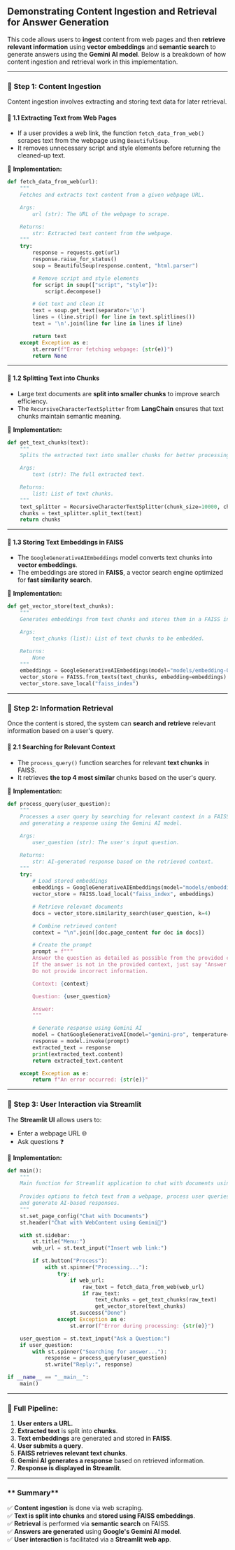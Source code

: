 ## **Demonstrating Content Ingestion and Retrieval for Answer Generation**

This code allows users to **ingest** content from web pages and then **retrieve relevant information** using **vector embeddings** and **semantic search** to generate answers using the **Gemini AI model**. Below is a breakdown of how content ingestion and retrieval work in this implementation.

---

### **📌 Step 1: Content Ingestion**
Content ingestion involves extracting and storing text data for later retrieval.


#### **🔹 1.1 Extracting Text from Web Pages**
- If a user provides a web link, the function `fetch_data_from_web()` scrapes text from the webpage using `BeautifulSoup`.
- It removes unnecessary script and style elements before returning the cleaned-up text.

📌 **Implementation:**
```python
def fetch_data_from_web(url):
    """
    Fetches and extracts text content from a given webpage URL.

    Args:
        url (str): The URL of the webpage to scrape.

    Returns:
        str: Extracted text content from the webpage.
    """
    try:
        response = requests.get(url)
        response.raise_for_status()
        soup = BeautifulSoup(response.content, "html.parser")

        # Remove script and style elements
        for script in soup(["script", "style"]):
            script.decompose()

        # Get text and clean it
        text = soup.get_text(separator='\n')
        lines = (line.strip() for line in text.splitlines())
        text = '\n'.join(line for line in lines if line)

        return text
    except Exception as e:
        st.error(f"Error fetching webpage: {str(e)}")
        return None
```

---

#### **🔹 1.2 Splitting Text into Chunks**
- Large text documents are **split into smaller chunks** to improve search efficiency.
- The `RecursiveCharacterTextSplitter` from **LangChain** ensures that text chunks maintain semantic meaning.

📌 **Implementation:**
```python
def get_text_chunks(text):
    """
    Splits the extracted text into smaller chunks for better processing.

    Args:
        text (str): The full extracted text.

    Returns:
        list: List of text chunks.
    """
    text_splitter = RecursiveCharacterTextSplitter(chunk_size=10000, chunk_overlap=1000)
    chunks = text_splitter.split_text(text)
    return chunks
```

---

#### **🔹 1.3 Storing Text Embeddings in FAISS**
- The `GoogleGenerativeAIEmbeddings` model converts text chunks into **vector embeddings**.
- The embeddings are stored in **FAISS**, a vector search engine optimized for **fast similarity search**.

📌 **Implementation:**
```python
def get_vector_store(text_chunks):
    """
    Generates embeddings from text chunks and stores them in a FAISS index.

    Args:
        text_chunks (list): List of text chunks to be embedded.

    Returns:
        None
    """
    embeddings = GoogleGenerativeAIEmbeddings(model="models/embedding-001")
    vector_store = FAISS.from_texts(text_chunks, embedding=embeddings)
    vector_store.save_local("faiss_index")
```

---

### **📌 Step 2: Information Retrieval**
Once the content is stored, the system can **search and retrieve** relevant information based on a user's query.

#### **🔹 2.1 Searching for Relevant Context**
- The `process_query()` function searches for relevant **text chunks** in FAISS.
- It retrieves **the top 4 most similar** chunks based on the user's query.

📌 **Implementation:**
```python
def process_query(user_question):
    """
    Processes a user query by searching for relevant context in a FAISS vector store
    and generating a response using the Gemini AI model.

    Args:
        user_question (str): The user's input question.

    Returns:
        str: AI-generated response based on the retrieved context.
    """
    try:
        # Load stored embeddings
        embeddings = GoogleGenerativeAIEmbeddings(model="models/embedding-001")
        vector_store = FAISS.load_local("faiss_index", embeddings)

        # Retrieve relevant documents
        docs = vector_store.similarity_search(user_question, k=4)

        # Combine retrieved content
        context = "\n".join([doc.page_content for doc in docs])

        # Create the prompt
        prompt = f"""
        Answer the question as detailed as possible from the provided context. 
        If the answer is not in the provided context, just say "Answer is not available in the context".
        Do not provide incorrect information.

        Context: {context}

        Question: {user_question}

        Answer:
        """

        # Generate response using Gemini AI
        model = ChatGoogleGenerativeAI(model="gemini-pro", temperature=0.3)
        response = model.invoke(prompt)
        extracted_text = response
        print(extracted_text.content)
        return extracted_text.content

    except Exception as e:
        return f"An error occurred: {str(e)}"
```

---

### **📌 Step 3: User Interaction via Streamlit**
The **Streamlit UI** allows users to:
- Enter a webpage URL 🌐
- Ask questions ❓

📌 **Implementation:**
```python
def main():
    """
    Main function for Streamlit application to chat with documents using Gemini AI.
    
    Provides options to fetch text from a webpage, process user queries,
    and generate AI-based responses.
    """
    st.set_page_config("Chat with Documents")
    st.header("Chat with WebContent using Gemini💁")

    with st.sidebar:
        st.title("Menu:")
        web_url = st.text_input("Insert web link:")

        if st.button("Process"):
            with st.spinner("Processing..."):
                try:
                    if web_url:
                        raw_text = fetch_data_from_web(web_url)
                        if raw_text:
                            text_chunks = get_text_chunks(raw_text)
                            get_vector_store(text_chunks)
                    st.success("Done")
                except Exception as e:
                    st.error(f"Error during processing: {str(e)}")

    user_question = st.text_input("Ask a Question:")
    if user_question:
        with st.spinner("Searching for answer..."):
            response = process_query(user_question)
            st.write("Reply:", response)

if __name__ == "__main__":
    main()
```

---

### **📌 Full Pipeline:**
1. **User enters a URL.**
2. **Extracted text** is split into **chunks**.
3. **Text embeddings** are generated and stored in **FAISS**.
4. **User submits a query**.
5. **FAISS retrieves relevant text chunks**.
6. **Gemini AI generates a response** based on retrieved information.
7. **Response is displayed in Streamlit**.

---

### ** Summary**
✅ **Content ingestion** is done via web scraping.  
✅ **Text is split into chunks** and **stored using FAISS embeddings**.  
✅ **Retrieval** is performed via **semantic search** on FAISS.  
✅ **Answers are generated** using **Google's Gemini AI model**.  
✅ **User interaction** is facilitated via a **Streamlit web app**.  
